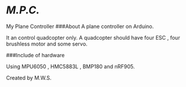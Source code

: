 # ***M.P.C.***
My Plane Controller
###About
A plane controller on Arduino.

It an control quadcopter only.
A quadcopter should have four ESC , four brushless motor and some servo.

###Include of hardware

Using MPU6050 , HMC5883L , BMP180 and nRF905.

Created by M.W.S.

